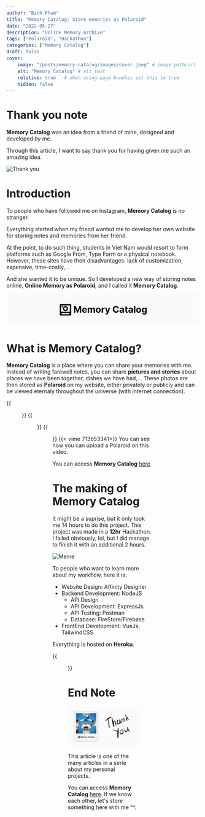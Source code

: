 ```yaml
---
author: "Binh Pham"
title: "Memory Catalog: Store memories as Polaroid"
date: "2022-05-27"
description: "Online Memory Archive"
tags: ["Polaroid", "Hackathon"]
categories: ["Memory Catalog"]
draft: false
cover:
    image: "/posts/memory-catalog/images/cover.jpeg" # image path/url
    alt: "Memory Catalog" # alt text
    relative: true   # when using page bundles set this to true
    hidden: false
---
```

# Thank you note

**Memory Catalog** was an idea from a friend of mine, designed and developed by me.

Through this article, I want to say thank you for having given me such an amazing idea.

![Thank you](https://media1.giphy.com/media/l2Je52EeawnBdPMNa/giphy.gif?cid=ecf05e47uyhvrlcdiap37sntpdtos2q728wvley6s81xm0fz&rid=giphy.gif&ct=g#center)
# Introduction

To people who have followed me on Instagram, **Memory Catalog** is no stranger.

Everything started when my friend wanted me to develop her own website for storing notes and memories from her friend.

At the point, to do such thing, students in Viet Nam would resort to form platforms such as Google From, Type Form or a physical notebook. However, these sites have their disadvantages: lack of customization, expensive, time-costly,...

And she wanted it to be unique. So I developed a new way of storing notes online, **Online Memory as Polaroid**, and I called it **Memory Catalog**.

![Logo Memory Catalog](images/project-logo.png)

# What is Memory Catalog?

**Memory Catalog** is a place where you can share your memories with me. Instead of writing farewell notes, you can share **pictures and stories** about places we have been together, dishes we have had,... These photos are then stored as **Polaroid** on my website, either privately or publicly and can be viewed eternaly throughout the universe (with internet connection).

{{<figure src="images/MainPage.png" title="Memory Catalog's Home Page" caption="Minimal and Friendly Design">}}
{{<figure src="images/PolaroidCard.png" title="Memory Catalog's Polaroid" caption="You can click a Polaroid card to view it's content.">}}
{{<figure src="images/UploadForm.png" title="Memory Catalog's Form" caption="You can make a Polaroid using this form. There is a Preview on the side so you can check the card.">}}
{{< vime 713653341>}}
You can see how you can upload a Polaroid on this video. 

You can access **Memory Catalog** [here](https://memory.binhph.am)

# The making of Memory Catalog

It might be a suprise, but it only took me 14 hours to do this project. This project was made in a **12hr** Hackathon. I failed obviously, lol, but I did manage to finish it with an additional 2 hours.

![Meme](https://media3.giphy.com/media/12e5dX36aMp2Ba/giphy.gif?cid=ecf05e4749226wd04h00z6v2qdc64j3rvd0qhsi37qu67jjw&rid=giphy.gif&ct=g#center)

To people who want to learn more about my workflow, here it is:
- Website Design: Affinity Designer
- Backend Development: NodeJS
    - API Design
    - API Development: ExpressJs
    - API Testing: Postman
    - Database: FireStore/Firebase
- FrontEnd Development: VueJs, TailwindCSS

Everything is hosted on **Heroku**.

{{<figure src="images/OriginalPage.png" title="Initial Design of Memory Catalog" caption="There is a picture of me and my sister ^^.">}}

# End Note

![EndNote](images/EndNote.png)

This article is one of the many articles in a serie about my personal projects.

You can access **Memory Catalog** [here](https://memory.binhph.am). If we know each other, let's store something here with me ^^.